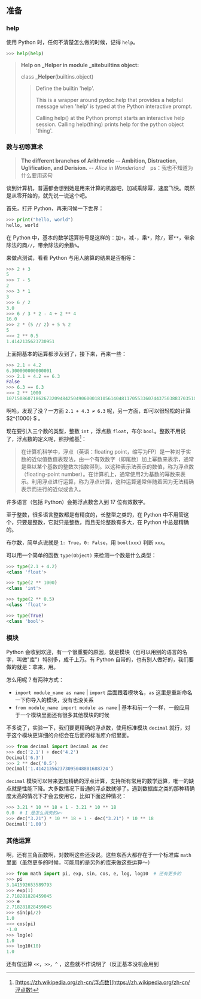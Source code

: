 ## 准备

### help

使用 Python 时，任何不清楚怎么做的时候，记得 `help`。

```Python
>>> help(help)
```

> **Help on _Helper in module _sitebuiltins object:**
> 
> class **_Helper**(builtins.object)
>  >  Define the builtin 'help'.
>  >
>  >  This is a wrapper around pydoc.help that provides a helpful message
>  >  when 'help' is typed at the Python interactive prompt.
>  >
>  >  Calling help() at the Python prompt starts an interactive help session.
>  >  Calling help(thing) prints help for the python object 'thing'.



### 数与初等算术

> **The different branches of Arithmetic -- Ambition, Distraction, Uglification, and Derision.**
> *-- Alice in Wonderland*
> &ensp;
> ps：我也不知道为什么要用这句

谈到计算机，普遍都会想到她是用来计算的机器吧，加减乘除幂，速度飞快。既然是从零开始的，就先说一说这个吧。

首先，打开 Python，再来问候一下世界：

```Python
>>> print("hello, world")
hello, world
```

在 Python 中，基本的数学运算符号是这样的：加`+`，减`-`，乘`*`，除`/`，幂`**`，带余除法的商`//`，带余除法的余数`%`。

来做点测试，看看 Python 与用人脑算的结果是否相等：

```Python
>>> 2 + 3
5
>>> 7 - 5
2
>>> 3 * 1
3
>>> 6 / 2
3.0
>>> 6 / 3 * 2 - 4 + 2 ** 4
16.0
>>> 2 * (5 // 2) + 5 % 2
5
>>> 2 ** 0.5
1.4142135623730951
```

上面把基本的运算都涉及到了，接下来，再来一些：

```Python
>>> 2.1 + 4.2
6.300000000000001
>>> 2.1 + 4.2 == 6.3
False
>>> 6.3 == 6.3
>>> 2 ** 1000
10715086071862673209484250490600018105614048117055336074437503883703510511249361224931983788156958581275946729175531468251871452856923140435984577574698574803934567774824230985421074605062371141877954182153046474983581941267398767559165543946077062914571196477686542167660429831652624386837205668069376
```

啊哈，发现了没？一方面 `2.1 + 4.3 ≠ 6.3` 呢，另一方面，却可以很轻松的计算 $2^{1000} $ 。

现在要引入三个数的类型，整数 `int` ，浮点数 `float`，布尔 `bool`。整数不用说了，浮点数的定义呢，照抄维基[^fn4]：

> 在计算机科学中，浮点（英语：floating point，缩写为FP）是一种对于实数的近似值数值表现法，由一个有效数字（即尾数）加上幂数来表示，通常是乘以某个基数的整数次指数得到。以这种表示法表示的数值，称为浮点数（floating-point number）。在计算机上，通常使用2为基数的幂数来表示。利用浮点进行运算，称为浮点计算，这种运算通常伴随着因为无法精确表示而进行的近似或舍入。

许多语言（包括 Python）会把浮点数舍入到 17 位有效数字。

至于整数，很多语言整数都是有精度的，长整型之类的，在 Python 中不用管这个，只要是整数，它就只是整数，而且无论整数有多大，在 Python 中总是精确的。

布尔数，简单点说就是 `1: True`，`0: False`，用 `bool(xxx)` 判断 `xxx`。

可以用一个简单的函数 `type(Object)` 来检测一个数是什么类型：

```Python
>>> type(2.1 + 4.2)
<class 'float'>
```
```Python
>>> type(2 ** 1000)
<class 'int'>
```
```Python
>>> type(2 ** 0.5)
<class 'float'>
```
```Python
>>> type(True)
<class 'bool'>
```

[^fn4]: [https://zh.wikipedia.org/zh-cn/浮点数](https://zh.wikipedia.org/zh-cn/浮点数)

### 模块

Python 会收到欢迎，有一个很重要的原因，就是模块（也可以用别的语言的名字，叫做"库"）特别多，成千上万。有 Python 自带的，也有别人做好的，我们要做的就是：拿来，用。

怎么用呢？有两种方式：

* `import module_name as name` | `import` 后面跟着模块名，`as` 这里是重新命名一下你导入的模块，没有也没关系
* `from module_name import module as name` | 基本和前一个一样，一般应用于一个模块里面还有很多其他模块的时候

不多说了，实验一下，我们要更精确的浮点数，使用标准模块 `decimal` 就行，对于这个模块更详细的介绍会在后面的标准库介绍里面。

```Python
>>> from decimal import Decimal as dec
>>> dec('2.1') + dec('4.2')
Decimal('6.3')
>>> 2 ** dec('0.5')
Decimal('1.414213562373095048801688724')
```

`decimal` 模块可以带来更加精确的浮点计算，支持所有常用的数学运算，唯一的缺点就是性能下降。大多数情况下普通的浮点数就够了。遇到数据库之类的那种精确度太高的情况下才会去使用它，比如下面这种情况：

```Python
>>> 3.21 * 10 ** 18 + 1 - 3.21 * 10 ** 18
0.0  # 1 是怎么消失的w~
>>> dec("3.21") * 10 ** 18 + 1 - dec("3.21") * 10 ** 18
Decimal('1.00')
```

### 其他运算

啊，还有三角函数啊，对数啊这些还没说。这些东西大都存在于一个标准库 `math` 里面（虽然更多的时候，可能用的是另外的库来做这些运算～）

```Python
>>> from math import pi, exp, sin, cos, e, log, log10  # 还有更多的
>>> pi
3.141592653589793
>>> exp(1)
2.718281828459045
>>> e
2.718281828459045
>>> sin(pi/2)
1.0
>>> cos(pi)
-1.0
>>> log(e)
1.0
>>> log10(10)
1.0
```

还有位运算 `<<`，`>>`，`^` ，这些就不作说明了（反正基本没机会用到



